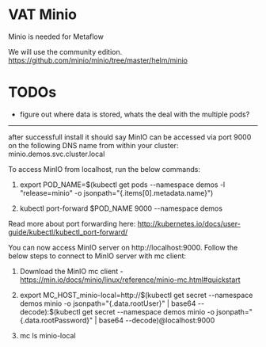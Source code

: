 # VAT Minio
Minio is needed for Metaflow



We will use the community edition.
https://github.com/minio/minio/tree/master/helm/minio


# TODOs
- figure out where data is stored, whats the deal with the multiple pods?

--- 
after successfull install it should say
MinIO can be accessed via port 9000 on the following DNS name from within your cluster:
minio.demos.svc.cluster.local

To access MinIO from localhost, run the below commands:

  1. export POD_NAME=$(kubectl get pods --namespace demos -l "release=minio" -o jsonpath="{.items[0].metadata.name}")

  2. kubectl port-forward $POD_NAME 9000 --namespace demos

Read more about port forwarding here: http://kubernetes.io/docs/user-guide/kubectl/kubectl_port-forward/

You can now access MinIO server on http://localhost:9000. Follow the below steps to connect to MinIO server with mc client:

  1. Download the MinIO mc client - https://min.io/docs/minio/linux/reference/minio-mc.html#quickstart

  2. export MC_HOST_minio-local=http://$(kubectl get secret --namespace demos minio -o jsonpath="{.data.rootUser}" | base64 --decode):$(kubectl get secret --namespace demos minio -o jsonpath="{.data.rootPassword}" | base64 --decode)@localhost:9000

  3. mc ls minio-local